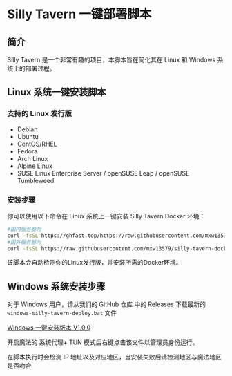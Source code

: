# Silly Tavern 一键部署脚本

## 简介

Silly Tavern 是一个非常有趣的项目，本脚本旨在简化其在 Linux 和 Windows 系统上的部署过程。

## Linux 系统一键安装脚本

### 支持的 Linux 发行版

- Debian
- Ubuntu
- CentOS/RHEL
- Fedora
- Arch Linux
- Alpine Linux
- SUSE Linux Enterprise Server / openSUSE Leap / openSUSE Tumbleweed

### 安装步骤

你可以使用以下命令在 Linux 系统上一键安装 Silly Tavern Docker 环境：

```bash
#国内服务器为
curl -fsSL https://ghfast.top/https://raw.githubusercontent.com/mxw13579/silly-tavern-docker-starts/main/linux-silly-tavern-docker-deploy.sh | sudo bash
#国外服务器为
curl -fsSL https://raw.githubusercontent.com/mxw13579/silly-tavern-docker-starts/main/linux-silly-tavern-docker-deploy.sh | sudo bash
```

该脚本会自动检测你的Linux发行版，并安装所需的Docker环境。

## Windows 系统安装步骤

对于 Windows 用户，请从我们的 GitHub 仓库 中的 Releases 下载最新的 `windows-silly-tavern-deploy.bat` 文件

[Windows 一键安装版本 V1.0.0](https://github.com/mxw13579/silly-tavern-docker-starts/releases/download/v1.0/windows-silly-tavern-deploy.bat)

开启魔法的 系统代理+ TUN 模式后右键点击该文件以管理员身份运行。


在脚本执行时会检测 IP 地址以及对应地区，当安装失败后请检测地区与魔法地区是否吻合
